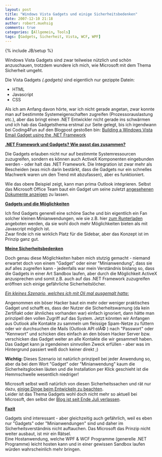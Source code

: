 ```yaml
---
layout: post
title: "Windows Vista Gadgets und einige Sicherheitsbedenken"
date: 2007-12-10 21:18
author: robert.muehsig
comments: true
categories: [Allgemein, Tools]
tags: [Gadgets, Sicherheit, Vista, WCF, WPF]
---
```

{% include JB/setup %}
<p>Windows Vista Gadgets sind zwar teilweise nützlich und schön anzuschauen, trotzdem wundere ich mich, wie Microsoft mit dem Thema Sicherheit umgeht.</p> <p>Die Vista Gadgets <em>(.gadgets)</em> sind eigentlich nur gezippte Datein:</p> <ul> <li>HTML</li> <li>Javascript</li> <li>CSS</li></ul> <p>Als ich am Anfang davon hörte, war ich nicht gerade angetan, zwar konnte man auf bestimmte Systemeigenschaften zugreifen (Prozessorauslastung etc.), aber das bringt einen .NET Entwickler nicht gerade ins schwärmen und ich hab das Gadgetsthema erstmal zur Seite gelegt, bis ich irgendwann bei Coding4Fun auf den Blogpost gestoßen bin: <a href="http://blogs.msdn.com/coding4fun/archive/2006/11/10/1055051.aspx" target="_blank">Building a Windows Vista Email Gadget using the .NET Framework</a></p> <p><strong><u>.NET Framework und Gadgets? Wie passt das zusammen?</u></strong></p> <p>Die Gadgets erlauben nicht nur auf bestimmte Systemressourcen zuzugreifen, sondern es können auch ActiveX Komponenten eingebunden werden - oder halt das .NET Framework. Die Integration ist zwar mehr als Bescheiden (was mich darin bestärkt, dass die Gadgets nur ein schnelles Machwerk waren um den Trend mit abzufassen), aber es funktioniert.</p> <p>Wie das obere Beispiel zeigt, kann man prima Outlook integrieren. Selbst das Microsoft Office Team baut ein Gadget um seine zuletzt <a href="http://gallery.live.com/liveItemDetail.aspx?li=7be34c28-0159-4023-a88d-a8b11f00f1d0&amp;bt=1" target="_blank">angesehenen Dokumente anzeigen</a> zu lassen.</p> <p><strong><u>Gadgets und die Möglichkeiten</u></strong></p> <p>Ich find Gadgets generell eine schöne Sache und bin eigentlich ein Fan solcher kleinen Minianwendungen, wie sie z.B. hier <a href="http://blog.orbmu2k.de/" target="_blank">zum Runterladen</a> angeboten werden, da sie wohl doch mehr Möglichkeiten bieten als mit Javascript möglich ist.<br>Zwar finde ich nie wirklich Platz für die Sidebar, aber das Konzept ist im Prinzip ganz gut.</p> <p><strong><u>Meine Sicherheitsbedenken</u></strong></p> <p>Doch genau diese Möglichkeiten haben mich stutzig gemacht - niemand erwartet doch von einem "Gadget" oder einer "Minianwendung", dass sie auf alles zugreifen kann - jedenfalls war mein Verständnis bislang so, dass die Gadgets in einer Art Sandbox laufen, aber durch die Möglichkeit ActiveX anzusprechen und somit z.B. auch auf das .NET Framework zuzugreifen eröffnen sich einige gefährliche Sicherheitslöcher.</p> <p><u><em>Ein kleines Szenario, welches ich mit Oli mal ausgemalt hatte:</em></u></p> <p>Angenommen ein böser Hacker baut ein mehr oder weniger praktisches Gadget und schafft es, dass der Nutzer die Sicherheitswarnung (da kein Zertifiakt oder ähnliches vorhanden war) einfach ignoriert, dann hätte man prinzipell den vollen Zugriff auf das System. Jetzt könnten wir Anfangen aus Outlook alle Kontakte zu sammeln um fleissige Spam-Netze zu füttern oder wir durchsuchen die Mails (Outlook API olÃ© ) nach "Passwort" oder "Kennwort" und schicken dies einfach an den bösen Hacker Server bzw. verschicken das Gadget weiter an alle Kontakte die wir gesammelt haben. <br>Das Gadget kann ja irgendeinen sinnvollen Zweck erfüllen - aber was im Hintergrund passiert weiß doch keiner direkt ;)</p> <p><strong>Wichtig: </strong>Dieses Szenario ist natürlich prinzipell bei jeder Anwendung so, aber da bei dem Wort "Gadget" oder "Minianwendung" kaum die Sicherheitsglocken läuten und die Installation per Klick geschieht ist die Hemmschwelle wesentlich niedriger!</p> <p>Microsoft selbst weiß natürlich von diesen Sicherheitssachen und rät nur dazu, <a href="http://msdn2.microsoft.com/en-us/library/bb498012.aspx" target="_blank">einige Dinge beim Entwickeln zu beachten</a>.<br>Leider ist das Thema Gadgets wohl doch nicht mehr so aktuell bei Microsoft, den selbst der <a href="http://blogs.msdn.com/sidebar/" target="_blank">Blog ist seit Ende Juli verlassen</a>. </p> <p><strong><u>Fazit</u></strong></p> <p>Gadgets sind interessant - aber gleichzeitig auch gefährlich, weil es eben nur "Gadgets" oder "Minianwendungen" sind und daher im Sicherheitsverständnis nicht auftauchen. Das Microsoft das Prinzip nicht weiter ausbaut, ist mir ein Rätsel. <br>Eine Hostanwendung, welche WPF &amp; WCF Programme (generelle .NET Programme) leicht hosten kann und in einer gewissen Sandbox laufen würden wahrscheinlich mehr bringen.</p>
